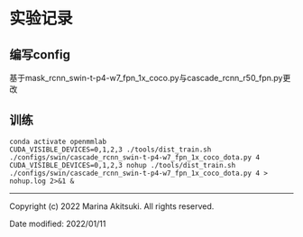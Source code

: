 # 实验记录

## 编写config

基于mask_rcnn_swin-t-p4-w7_fpn_1x_coco.py与cascade_rcnn_r50_fpn.py更改

## 训练

```shell
conda activate openmmlab
CUDA_VISIBLE_DEVICES=0,1,2,3 ./tools/dist_train.sh ./configs/swin/cascade_rcnn_swin-t-p4-w7_fpn_1x_coco_dota.py 4
CUDA_VISIBLE_DEVICES=0,1,2,3 nohup ./tools/dist_train.sh ./configs/swin/cascade_rcnn_swin-t-p4-w7_fpn_1x_coco_dota.py 4 > nohup.log 2>&1 &
```

-----

Copyright (c) 2022 Marina Akitsuki. All rights reserved.

Date modified: 2022/01/11

